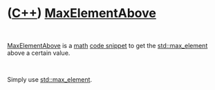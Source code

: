 



 

 

 

 

 

([C++](Cpp.md)) [MaxElementAbove](CppMaxElementAbove.md)
==========================================================

 

[MaxElementAbove](CppMaxElementAbove.md) is a [math](CppMath.md) [code
snippet](CppCodeSnippets.md) to get the
[std::max\_element](CppMax_element.md) above a certain value.

 

Simply use [std::max\_element](CppMax_element.md).

 

 

 

 

 





 



